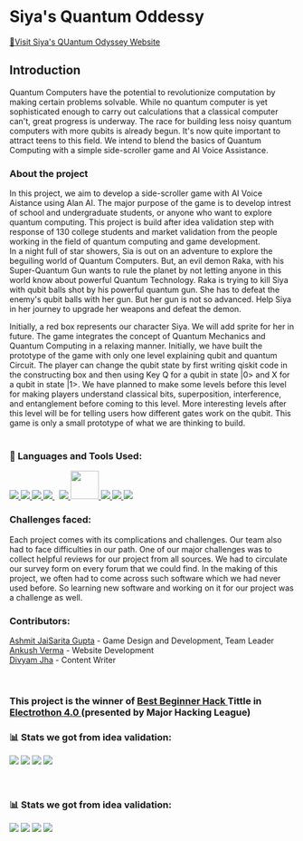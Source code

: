 # Siya's Quantum Oddessy

[🚀Visit Siya's QUantum Odyssey Website](https://siyasquantumoddyssey.vercel.app/)

## Introduction
Quantum Computers have the potential to revolutionize computation by making certain problems solvable. While no quantum computer is yet sophisticated enough to carry out calculations that a classical computer can't, great progress is underway. The race for building less noisy quantum computers with more qubits is already begun. It's now quite important to attract teens to this field. We intend to blend the basics of Quantum Computing with a simple side-scroller game and AI Voice Assistance.

### **About the project**
In this project, we aim to develop a side-scroller game with AI Voice Aistance using Alan AI. The major purpose of the game is to develop intrest of school and undergraduate students, or anyone who want to explore quantum computing. This project is build after idea validation step with response of 130 college students and market validation from the people working in the field of quantum computing and game development.
<br>
 In a night full of star showers, Sia is out on an adventure to explore the beguiling world of Quantum Computers. But, an evil demon Raka, with his Super-Quantum Gun wants to rule the planet by not letting anyone in this world know about powerful Quantum Technology. Raka is trying to kill Siya with qubit balls shot by his powerful quantum gun. She has to defeat the enemy's qubit balls with her gun. But her gun is not so advanced.  Help Siya in her journey to upgrade her weapons and defeat the demon. 

Initially, a red box represents our character Siya. We will add sprite for her in future. 
The game integrates the concept of Quantum Mechanics and Quantum Computing in a relaxing manner. Initially, we have built the prototype of the game with only one level explaining qubit and quantum Circuit. The player can change the qubit state by first writing qiskit code in the constructing box and then using Key Q for a qubit in state |0> and X for a qubit in state |1>.  We have planned to make some levels before this level for making players understand classical bits, superposition, interference, and entanglement before coming to this level. More interesting levels after this level will be for telling users how different gates work on the qubit. This game is only a small prototype of what we are thinking to build.
<br>
<br>
### 🚀 Languages and Tools Used:

<p align="left">  
    <a href="https://developer.mozilla.org/en-US/docs/Web/JavaScript" target="_blank"> <img src="https://img.icons8.com/color/48/000000/javascript.png"/> </a> 
    <a href="https://www.w3.org/html/" target="_blank"> <img src="https://img.icons8.com/color/48/000000/html-5.png"/> </a> 
    <a href="https://www.w3schools.com/css/" target="_blank"> <img src="https://img.icons8.com/color/48/000000/css3.png"/> </a>  
    <a style="padding-right:8px;" href="https://nodejs.org" target="_blank"> <img src="https://img.icons8.com/color/48/000000/nodejs.png"/> </a> 
    <a href="https://git-scm.com/" target="_blank"> <img src="https://img.icons8.com/color/48/000000/git.png"/> </a> 
    <a href="https://alan.app/" target="_blank"> <img src="https://alan.app/brand_assets/icon/grayscale/alan-logo-icon-grayscale.png" width="50px"/> </a>
    <a href="https://code.visualstudio.com/" target="_blank"> <img src="https://img.icons8.com/color/48/000000/visual-studio-code-2019.png"/> </a>
    <a href="https://www.sublimetext.com/" target="_blank"> <img src="https://img.icons8.com/fluency/48/000000/sublime-text.png"/> </a>
    <a href="https://github.com/" target="_blank"> <img src="https://img.icons8.com/ios-glyphs/30/000000/github.png"/> </a>


</p>

### Challenges faced:
Each project comes with its complications and challenges. Our team also had to face difficulties in our path. One of our major challenges was to collect helpful reviews for our project from all sources. We had to circulate our survey form on every forum that we could find. In the making of this project, we often had to come across such software which we had never used before. So learning new software and working on it for our project was a challenge as well.



### Contributors:
<p>
 <a href="https://github.com/devilkiller-ag" target="_blank" title="Go to Ashmit's Github Profile">Ashmit JaiSarita Gupta</a> - Game Design and Development, Team Leader
 <br>
 <a href="https://github.com/AnkushVerma000" target="_blank" title="Go to Ankush's Github Profile">Ankush Verma</a> - Website Development
 <br>
 <a href="#" target="_blank">Divyam Jha</a> - Content Writer
</p>
<br>

### This project is the winner of <a href="https://devfolio.co/projects/siyas-quantum-oddessy-5d5c" target="_blank" title="Devfolifo Siya's Quantum Odyssey"> Best Beginner Hack </a> Tittle in <a href="https://electrothon.specnith.com/" target="_blank" title="Electrothon 4.0"> Electrothon 4.0 </a> (presented by Major Hacking League)

### 📊 **Stats we got from idea validation:**

![](readme_img/ivq01.png)
![](readme_img/ivq02.png)
![](readme_img/ivq03.png)
![](readme_img/ivq04.png)
<br>
<br>
<br>

### 📊 **Stats we got from idea validation:**

![](readme_img/mvq01.png)
![](readme_img/mvq02.png)
![](readme_img/mvq03.png)
![](readme_img/mvq04.png)
<br>
<br>
<br>

<!-- <img src="readme_img/mvq01.png"> -->
